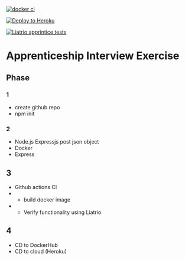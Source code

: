 [![docker ci](https://github.com/snowmang1/Interview_ex/actions/workflows/docker_ci.yaml/badge.svg)](https://github.com/snowmang1/Interview_ex/actions/workflows/docker_ci.yaml)

[![Deploy to Heroku](https://github.com/snowmang1/Interview_ex/actions/workflows/heroku_deploy.yaml/badge.svg)](https://github.com/snowmang1/Interview_ex/actions/workflows/heroku_deploy.yaml)

[![Liatrio apprintice tests](https://github.com/snowmang1/Interview_ex/actions/workflows/liatrio_action.yaml/badge.svg)](https://github.com/snowmang1/Interview_ex/actions/workflows/liatrio_action.yaml)

# Apprenticeship Interview Exercise

## Phase
### 1
- create github repo
- npm init

### 2
- Node.js Expressjs post json object
- Docker
- Express

## 3
- Github actions CI
- - build docker image
- - Verify functionality using Liatrio

## 4
- CD to DockerHub
- CD to cloud (Heroku)
